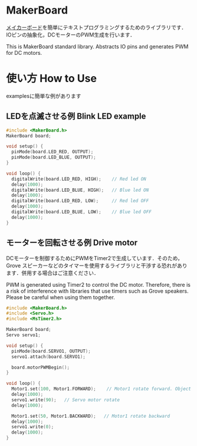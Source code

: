 # MakerBoard
[メイカーボード](https://prtimes.jp/main/html/rd/p/000000230.000015618.html)を簡単にテキストプログラミングするためのライブラリです．
IOピンの抽象化，DCモーターのPWM生成を行います．

This is MakerBoard standard library.
Abstracts IO pins and generates PWM for DC motors.

# 使い方 How to Use
examplesに簡単な例があります

## LEDを点滅させる例 Blink LED example
```cpp
#include <MakerBoard.h>
MakerBoard board;

void setup() {
  pinMode(board.LED_RED, OUTPUT);
  pinMode(board.LED_BLUE, OUTPUT);
}

void loop() {
  digitalWrite(board.LED_RED, HIGH);    // Red led ON 
  delay(1000);
  digitalWrite(board.LED_BLUE, HIGH);   // Blue led ON 
  delay(1000);
  digitalWrite(board.LED_RED, LOW);     // Red led OFF 
  delay(1000);
  digitalWrite(board.LED_BLUE, LOW);    // Blue led OFF
  delay(1000);
}

```

## モーターを回転させる例 Drive motor
DCモーターを制御するためにPWMをTimer2で生成しています．そのため，Grove スピーカーなどのタイマーを使用するライブラリと干渉する恐れがあります．併用する場合はご注意ください．

PWM is generated using Timer2 to control the DC motor. Therefore, there is a risk of interference with libraries that use timers such as Grove speakers. Please be careful when using them together.
```cpp
#include <MakerBoard.h>
#include <Servo.h>
#include <MsTimer2.h>

MakerBoard board;
Servo servo1;

void setup() {
  pinMode(board.SERVO1, OUTPUT);
  servo1.attach(board.SERVO1);

  board.motorPWMBegin();
}

void loop() {
  Motor1.set(100, Motor1.FORWARD);    // Motor1 rotate forward. Object motor1 was included from MakerBoard.h
  delay(1000);
  servo1.write(90);   // Servo motor rotate
  delay(1000);

  Motor1.set(50, Motor1.BACKWARD);   // Motor1 rotate backward 
  delay(1000);
  servo1.write(0);
  delay(1000);
}

```
